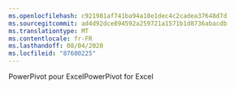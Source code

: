 ```yaml
---
ms.openlocfilehash: c921981af741ba94a18e1dec4c2cadea37648d7d
ms.sourcegitcommit: ad4d92dce894592a259721a1571b1d8736abacdb
ms.translationtype: MT
ms.contentlocale: fr-FR
ms.lasthandoff: 08/04/2020
ms.locfileid: "87600225"
---
```

<span data-ttu-id="dfbf5-101">PowerPivot pour Excel</span><span class="sxs-lookup"><span data-stu-id="dfbf5-101">PowerPivot for Excel</span></span>
